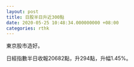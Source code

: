 ```yaml
---
layout: post
title: 日股半日升近300點
date: 2020-05-25 10:48:34.000000000 +08:00
categories: rthk
---
```


東京股市造好。

日經指數半日收報20682點，升294點，升幅1.45%。
